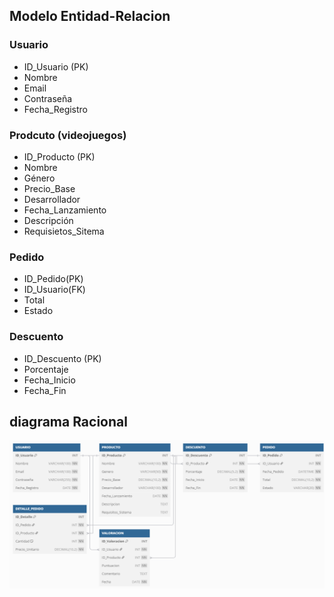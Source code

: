## Modelo Entidad-Relacion
### Usuario
- ID_Usuario (PK)
- Nombre
- Email
- Contraseña
- Fecha_Registro
### Prodcuto (videojuegos)
- ID_Producto (PK)
- Nombre
- Género
- Precio_Base
- Desarrollador
- Fecha_Lanzamiento
- Descripción
- Requisietos_Sitema
### Pedido
- ID_Pedido(PK)
- ID_Usuario(FK)
- Total
- Estado

### Descuento
- ID_Descuento (PK)
- Porcentaje
- Fecha_Inicio
- Fecha_Fin 

## diagrama Racional 


![Modelo Racional](/Practica10/assets/Screenshot%202025-04-17%20185709.png)
